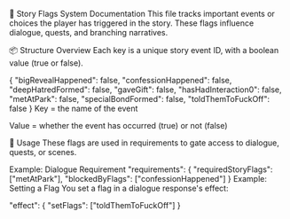 🧠 Story Flags System Documentation
This file tracks important events or choices the player has triggered in the story. These flags influence dialogue, quests, and branching narratives.

📦 Structure Overview
Each key is a unique story event ID, with a boolean value (true or false).

{
  "bigRevealHappened": false,
  "confessionHappened": false,
  "deepHatredFormed": false,
  "gaveGift": false,
  "hasHadInteraction0": false,
  "metAtPark": false,
  "specialBondFormed": false,
  "toldThemToFuckOff": false
}
Key = the name of the event

Value = whether the event has occurred (true) or not (false)

🧾 Usage
These flags are used in requirements to gate access to dialogue, quests, or scenes.

Example: Dialogue Requirement
"requirements": {
  "requiredStoryFlags": ["metAtPark"],
  "blockedByFlags": ["confessionHappened"]
}
Example: Setting a Flag
You set a flag in a dialogue response's effect:

"effect": {
  "setFlags": ["toldThemToFuckOff"]
}
